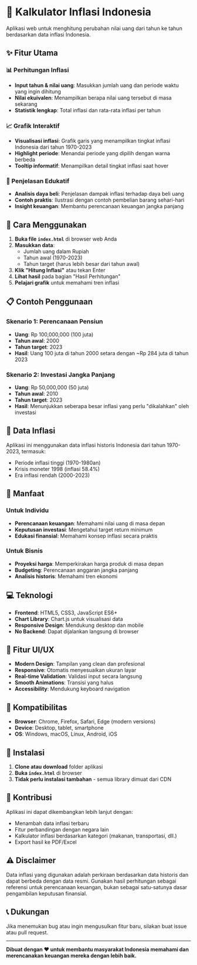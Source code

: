 # 🏦 Kalkulator Inflasi Indonesia

Aplikasi web untuk menghitung perubahan nilai uang dari tahun ke tahun berdasarkan data inflasi Indonesia.

## ✨ Fitur Utama

### 📊 Perhitungan Inflasi
- **Input tahun & nilai uang**: Masukkan jumlah uang dan periode waktu yang ingin dihitung
- **Nilai ekuivalen**: Menampilkan berapa nilai uang tersebut di masa sekarang
- **Statistik lengkap**: Total inflasi dan rata-rata inflasi per tahun

### 📈 Grafik Interaktif
- **Visualisasi inflasi**: Grafik garis yang menampilkan tingkat inflasi Indonesia dari tahun 1970-2023
- **Highlight periode**: Menandai periode yang dipilih dengan warna berbeda
- **Tooltip informatif**: Menampilkan detail tingkat inflasi saat hover

### 🎯 Penjelasan Edukatif
- **Analisis daya beli**: Penjelasan dampak inflasi terhadap daya beli uang
- **Contoh praktis**: Ilustrasi dengan contoh pembelian barang sehari-hari
- **Insight keuangan**: Membantu perencanaan keuangan jangka panjang

## 🚀 Cara Menggunakan

1. **Buka file `index.html`** di browser web Anda
2. **Masukkan data**:
   - Jumlah uang dalam Rupiah
   - Tahun awal (1970-2023)
   - Tahun target (harus lebih besar dari tahun awal)
3. **Klik "Hitung Inflasi"** atau tekan Enter
4. **Lihat hasil** pada bagian "Hasil Perhitungan"
5. **Pelajari grafik** untuk memahami tren inflasi

## 📋 Contoh Penggunaan

### Skenario 1: Perencanaan Pensiun
- **Uang**: Rp 100,000,000 (100 juta)
- **Tahun awal**: 2000
- **Tahun target**: 2023
- **Hasil**: Uang 100 juta di tahun 2000 setara dengan ~Rp 284 juta di tahun 2023

### Skenario 2: Investasi Jangka Panjang
- **Uang**: Rp 50,000,000 (50 juta)
- **Tahun awal**: 2010
- **Tahun target**: 2023
- **Hasil**: Menunjukkan seberapa besar inflasi yang perlu "dikalahkan" oleh investasi

## 🔢 Data Inflasi

Aplikasi ini menggunakan data inflasi historis Indonesia dari tahun 1970-2023, termasuk:
- Periode inflasi tinggi (1970-1980an)
- Krisis moneter 1998 (inflasi 58.4%)
- Era inflasi rendah (2000-2023)

## 🌟 Manfaat

### Untuk Individu
- **Perencanaan keuangan**: Memahami nilai uang di masa depan
- **Keputusan investasi**: Mengetahui target return minimum
- **Edukasi finansial**: Memahami konsep inflasi secara praktis

### Untuk Bisnis
- **Proyeksi harga**: Memperkirakan harga produk di masa depan
- **Budgeting**: Perencanaan anggaran jangka panjang
- **Analisis historis**: Memahami tren ekonomi

## 💻 Teknologi

- **Frontend**: HTML5, CSS3, JavaScript ES6+
- **Chart Library**: Chart.js untuk visualisasi data
- **Responsive Design**: Mendukung desktop dan mobile
- **No Backend**: Dapat dijalankan langsung di browser

## 🎨 Fitur UI/UX

- **Modern Design**: Tampilan yang clean dan profesional
- **Responsive**: Otomatis menyesuaikan ukuran layar
- **Real-time Validation**: Validasi input secara langsung
- **Smooth Animations**: Transisi yang halus
- **Accessibility**: Mendukung keyboard navigation

## 📱 Kompatibilitas

- **Browser**: Chrome, Firefox, Safari, Edge (modern versions)
- **Device**: Desktop, tablet, smartphone
- **OS**: Windows, macOS, Linux, Android, iOS

## 🔧 Instalasi

1. **Clone atau download** folder aplikasi
2. **Buka `index.html`** di browser
3. **Tidak perlu instalasi tambahan** - semua library dimuat dari CDN

## 🤝 Kontribusi

Aplikasi ini dapat dikembangkan lebih lanjut dengan:
- Menambah data inflasi terbaru
- Fitur perbandingan dengan negara lain
- Kalkulator inflasi berdasarkan kategori (makanan, transportasi, dll.)
- Export hasil ke PDF/Excel

## ⚠️ Disclaimer

Data inflasi yang digunakan adalah perkiraan berdasarkan data historis dan dapat berbeda dengan data resmi. Gunakan hasil perhitungan sebagai referensi untuk perencanaan keuangan, bukan sebagai satu-satunya dasar pengambilan keputusan finansial.

## 📞 Dukungan

Jika menemukan bug atau ingin mengusulkan fitur baru, silakan buat issue atau pull request.

---

**Dibuat dengan ❤️ untuk membantu masyarakat Indonesia memahami dan merencanakan keuangan mereka dengan lebih baik.** 